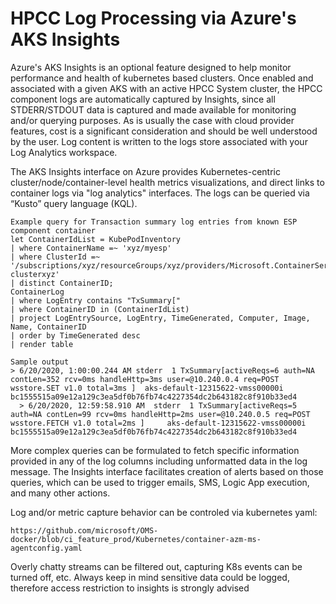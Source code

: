 # HPCC Log Processing via Azure's AKS Insights

Azure's AKS Insights is an optional feature designed to help monitor performance and health of kubernetes based clusters. 
Once enabled and associated with a given AKS with an active HPCC System cluster, the HPCC component logs are automatically captured by Insights, since all STDERR/STDOUT data is captured and made available for monitoring and/or querying purposes. As is usually the case with cloud provider features, cost is a significant consideration and should be well understood by the user. Log content is written to the logs store associated with your Log Analytics workspace.

The AKS Insights interface on Azure provides Kubernetes-centric cluster/node/container-level health metrics visualizations, and direct links to container logs via "log analytics" interfaces. The logs can be queried via “Kusto” query language (KQL). 

    Example query for Transaction summary log entries from known ESP component container
    let ContainerIdList = KubePodInventory
    | where ContainerName =~ 'xyz/myesp'
    | where ClusterId =~ '/subscriptions/xyz/resourceGroups/xyz/providers/Microsoft.ContainerService/managedClusters/aks-clusterxyz'
    | distinct ContainerID;
    ContainerLog
    | where LogEntry contains "TxSummary["
    | where ContainerID in (ContainerIdList)
    | project LogEntrySource, LogEntry, TimeGenerated, Computer, Image, Name, ContainerID
    | order by TimeGenerated desc
    | render table

    Sample output
    > 6/20/2020, 1:00:00.244 AM	stderr	1 TxSummary[activeReqs=6 auth=NA contLen=352 rcv=0ms handleHttp=3ms user=@10.240.0.4 req=POST wsstore.SET v1.0 total=3ms ] 	aks-default-12315622-vmss00000i			bc1555515a09e12a129c3ea5df0b76fb74c4227354dc2b643182c8f910b33ed4	
	  > 6/20/2020, 12:59:58.910 AM	stderr	1 TxSummary[activeReqs=5 auth=NA contLen=99 rcv=0ms handleHttp=2ms user=@10.240.0.5 req=POST wsstore.FETCH v1.0 total=2ms ] 	aks-default-12315622-vmss00000i			bc1555515a09e12a129c3ea5df0b76fb74c4227354dc2b643182c8f910b33ed4

More complex queries can be formulated to fetch specific information provided in any of the log columns including unformatted data in the log message. The Insights interface facilitates creation of alerts based on those queries, which can be used to trigger emails, SMS, Logic App execution, and many other actions.

Log and/or metric capture behavior can be controled via kubernetes yaml:

    https://github.com/microsoft/OMS-docker/blob/ci_feature_prod/Kubernetes/container-azm-ms-agentconfig.yaml
    
Overly chatty streams can be filtered out, capturing K8s events can be turned off, etc.
Always keep in mind sensitive data could be logged, therefore access restriction to insights is strongly advised

